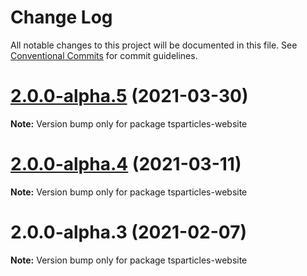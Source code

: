 # Change Log

All notable changes to this project will be documented in this file.
See [Conventional Commits](https://conventionalcommits.org) for commit guidelines.

# [2.0.0-alpha.5](https://github.com/matteobruni/tsparticles/compare/tsparticles-website@1.24.2...tsparticles-website@2.0.0-alpha.5) (2021-03-30)

**Note:** Version bump only for package tsparticles-website





# [2.0.0-alpha.4](https://github.com/matteobruni/tsparticles/compare/tsparticles-website@1.19.4...tsparticles-website@2.0.0-alpha.4) (2021-03-11)

**Note:** Version bump only for package tsparticles-website





# 2.0.0-alpha.3 (2021-02-07)

**Note:** Version bump only for package tsparticles-website

